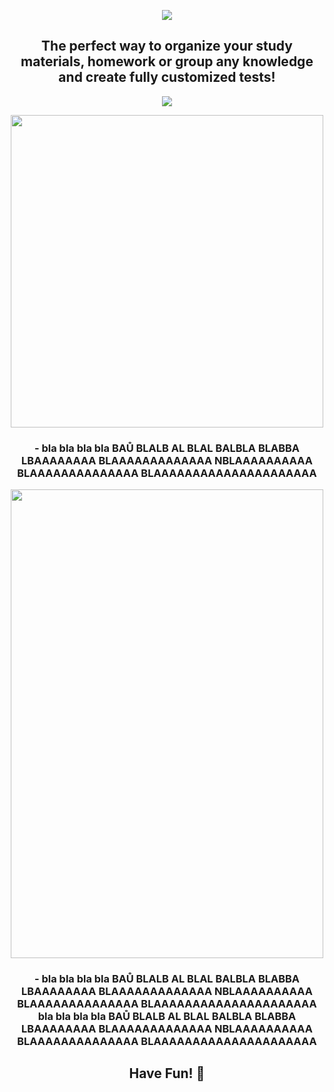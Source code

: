 <p align="center"><img src="https://github.com/Rathard/scriptorium/assets/33904908/bf992307-d45c-443f-8b0a-0abcdc23cfdf"></p>

<h2 align=center>The perfect way to organize your study materials, homework or group any knowledge and create fully customized tests!</h2>

<p align=center><img src="https://github.com/Rathard/scriptorium/assets/33904908/8e19ff67-c07a-4ad2-902f-1e3b071e0879"></p>

<p align=center><img src="https://github.com/Rathard/scriptorium/assets/33904908/b1243e0b-e62f-42a8-ad84-2f2975e651d5" width="500" height="500"></p>

<h3 align=center>- bla bla bla bla BAŮ BLALB AL BLAL BALBLA BLABBA LBAAAAAAAA BLAAAAAAAAAAAAA
NBLAAAAAAAAAA BLAAAAAAAAAAAAAA BLAAAAAAAAAAAAAAAAAAAAA</h3>


<p align=center><img src="https://github.com/Rathard/scriptorium/assets/33904908/eb67f72e-2da3-4592-8448-ddd1f7fb7292" width="500" height="750"></p>
<h3 align=center>- bla bla bla bla BAŮ BLALB AL BLAL BALBLA BLABBA LBAAAAAAAA BLAAAAAAAAAAAAA
NBLAAAAAAAAAA BLAAAAAAAAAAAAAA BLAAAAAAAAAAAAAAAAAAAAA bla bla bla bla BAŮ BLALB AL BLAL BALBLA BLABBA LBAAAAAAAA BLAAAAAAAAAAAAA
NBLAAAAAAAAAA BLAAAAAAAAAAAAAA BLAAAAAAAAAAAAAAAAAAAAA</h3>

<h2 align=center>Have Fun! 💚</h2>
